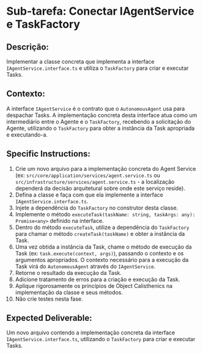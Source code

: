 # Sub-tarefa: Conectar IAgentService e TaskFactory

## Descrição:

Implementar a classe concreta que implementa a interface `IAgentService.interface.ts` e utiliza o `TaskFactory` para criar e executar Tasks.

## Contexto:

A interface `IAgentService` é o contrato que o `AutonomousAgent` usa para despachar Tasks. A implementação concreta desta interface atua como um intermediário entre o Agente e o `TaskFactory`, recebendo a solicitação do Agente, utilizando o `TaskFactory` para obter a instância da Task apropriada e executando-a.

## Specific Instructions:

1. Crie um novo arquivo para a implementação concreta do Agent Service (ex: `src/core/application/services/agent.service.ts` ou `src/infrastructure/services/agent.service.ts` - a localização dependerá da decisão arquitetural sobre onde este serviço reside).
2. Defina a classe e faça com que ela implemente a interface `IAgentService.interface.ts`.
3. Injete a dependência do `TaskFactory` no construtor desta classe.
4. Implemente o método `executeTask(taskName: string, taskArgs: any): Promise<any>` definido na interface.
5. Dentro do método `executeTask`, utilize a dependência do `TaskFactory` para chamar o método `createTask(taskName)` e obter a instância da Task.
6. Uma vez obtida a instância da Task, chame o método de execução da Task (ex: `task.execute(context, args)`), passando o contexto e os argumentos apropriados. O contexto necessário para a execução da Task virá do `AutonomousAgent` através do `IAgentService`.
7. Retorne o resultado da execução da Task.
8. Adicione tratamento de erros para a criação e execução da Task.
9. Aplique rigorosamente os princípios de Object Calisthenics na implementação da classe e seus métodos.
10. Não crie testes nesta fase.

## Expected Deliverable:

Um novo arquivo contendo a implementação concreta da interface `IAgentService.interface.ts`, utilizando o `TaskFactory` para criar e executar Tasks.